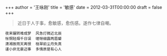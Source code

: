 +++
author = '王咏刚'
title = '敏感'
date = 2012-03-31T00:00:00
draft = false
+++

> 近日于人于事，愈敏感，愈伤感。遂作七律自嘲。

<div class="poem">

```
夜来辗转难成梦  风急灯微近北辰
怅惘轻烟千日误  嗟呀细露两眉颦
潇湘故雨天离恨  栊翠前尘月失真
谨小非无豪迈事  多情原是有心人
```

</div>
